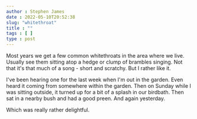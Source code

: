 ```yaml
---
author : Stephen James
date : 2022-05-10T20:52:38
slug: "whitethroat" 
title : ""
tags : [ ]
type : post
---
```

Most years we get a few common whitethroats in the area where we live. Usually see them sitting atop a hedge or clump of brambles singing. Not that it's that much of a song - short and scratchy. But I rather like it.

I've been hearing one for the last week when I'm out in the garden. Even heard it coming from somewhere within the garden. Then on Sunday while I was sitting outside, it turned up for a bit of a splash in our birdbath. Then sat in a nearby bush and had a good preen. And again yesterday.

Which was really rather delightful.
